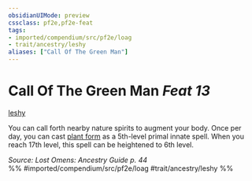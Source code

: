 ```yaml
---
obsidianUIMode: preview
cssclass: pf2e,pf2e-feat
tags:
- imported/compendium/src/pf2e/loag
- trait/ancestry/leshy
aliases: ["Call Of The Green Man"]
---
```

# Call Of The Green Man  *Feat 13*  
[leshy](leshy-b1.md)  


You can call forth nearby nature spirits to augment your body. Once per day, you can cast [plant form](../spells/plant-form.md) as a 5th-level primal innate spell. When you reach 17th level, this spell can be heightened to 6th level.

*Source: Lost Omens: Ancestry Guide p. 44*  
%% #imported/compendium/src/pf2e/loag #trait/ancestry/leshy %%